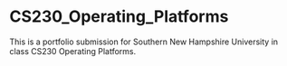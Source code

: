 # CS230_Operating_Platforms
This is a portfolio submission for Southern New Hampshire University in class CS230 Operating Platforms.
